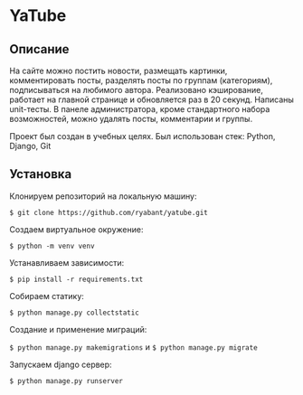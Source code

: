 # YaTube

## Описание

На сайте можно постить новости, размещать картинки, комментировать посты, разделять посты по группам (категориям), подписываться на любимого автора. Реализовано кэширование, работает на главной странице и обновляется раз в 20 секунд. Написаны unit-тесты. В панеле администратора, кроме стандартного набора возможностей, можно удалять посты, комментарии и группы.

Проект был создан в учебных целях. Был использован стек:
Python, Django, Git

## Установка

Клонируем репозиторий на локальную машину:

`$ git clone https://github.com/ryabant/yatube.git`

Создаем виртуальное окружение:

`$ python -m venv venv`

Устанавливаем зависимости:

`$ pip install -r requirements.txt`

Собираем статику:

`$ python manage.py collectstatic`

Создание и применение миграций:

`$ python manage.py makemigrations` и `$ python manage.py migrate`

Запускаем django сервер:

`$ python manage.py runserver`
